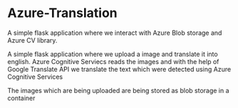 # Azure-Translation
A simple flask application where we interact with Azure Blob storage and Azure CV library.

A simple flask application where we upload a image and translate it into english. Azure Cognitive Serviecs reads the images and with the help of Google Translate API we translate the text which were detected using Azure Cognitive Services

The images which are being uploaded are being stored as blob storage in a container
